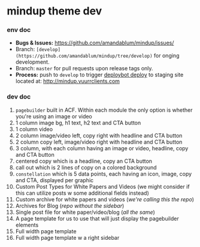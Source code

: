 # mindup theme dev

### env doc
- **Bugs & Issues:** https://github.com/amandablum/mindup/issues/
- Branch: `[develop](https://github.com/amandablum/mindup/tree/develop)` for onging development.
- Branch: `master` for pull requests upon release tags only.
- **Process:** push to `develop` to trigger [deploybot deploy](https://howlingzoe.deploybot.com/77761-mindup/environments/67777-mindup-gitub) to staging site located at: http://mindup.vuurrclients.com

### dev doc
1. `pagebuilder` built in ACF. Within each module the only option is whether you're using an image or video
  1. 1 column image bg, h1 text, h2 text and CTA button
  2. 1 column video
  3. 2 column image/video left, copy right with headline and CTA button
  4. 2 column copy left, image/video right with headline and CTA button
  5. 3 column, with each column having an image or video, headline, copy and CTA button
  6. centered copy which is a headline, copy an CTA button
  7. call out which is 2 lines of copy on a colored background
  8. `constellation` which is 5 data points, each having an icon, image, copy and CTA, displayed per graphic
2. Custom Post Types for White Papers and Videos (we might consider if this can utilize posts w some additional fields instead)
3. Custom archive for white papers and videos (*we're calling this the repo*)
4. Archives for Blog (*repo without the sidebar*)
5. Single post file for white paper/video/blog (*all the same*)
6. A page template for us to use that will just display the pagebuilder elements
7. Full width page template
8. Full width page template w a right sidebar
